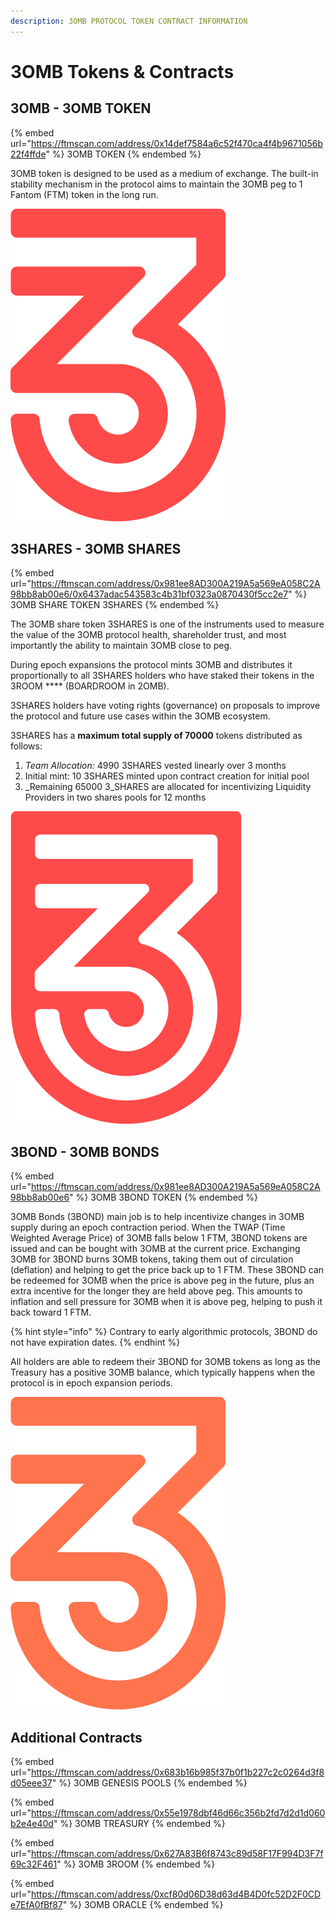 ```yaml
---
description: 3OMB PROTOCOL TOKEN CONTRACT INFORMATION
---
```


# 3OMB Tokens & Contracts

## 3OMB - 3OMB TOKEN

{% embed url="https://ftmscan.com/address/0x14def7584a6c52f470ca4f4b9671056b22f4ffde" %}
3OMB TOKEN
{% endembed %}

3OMB token is designed to be used as a medium of exchange. The built-in stability mechanism in the protocol aims to maintain the 3OMB peg to 1 Fantom (FTM) token in the long run.&#x20;

![](../.gitbook/assets/3OMB.png)

## 3SHARES - 3OMB SHARES

{% embed url="https://ftmscan.com/address/0x981ee8AD300A219A5a569eA058C2A98bb8ab00e6/0x6437adac543583c4b31bf0323a0870430f5cc2e7" %}
3OMB SHARE TOKEN 3SHARES
{% endembed %}

The 3OMB share token 3SHARES is one of the instruments used to measure the value of the 3OMB protocol health, shareholder trust, and most importantly the ability to maintain 3OMB close to peg.

&#x20;During epoch expansions the protocol mints 3OMB and distributes it proportionally to all 3SHARES holders who have staked their tokens in the 3ROOM **** (BOARDROOM in 2OMB).

3SHARES holders have voting rights (governance) on proposals to improve the protocol and future use cases within the 3OMB ecosystem.

3SHARES has a **maximum total supply of 70000** tokens distributed  as follows:

1. _Team Allocation:_ 4990 3SHARES vested linearly over 3 months
2. Initial mint: 10 3SHARES minted upon contract creation for initial pool
3. _Remaining 65000 3_SHARES are allocated for incentivizing Liquidity Providers in two shares pools for 12 months&#x20;

![](../.gitbook/assets/3shares.png)

## 3BOND - 3OMB BONDS

{% embed url="https://ftmscan.com/address/0x981ee8AD300A219A5a569eA058C2A98bb8ab00e6" %}
3OMB 3BOND TOKEN
{% endembed %}

3OMB Bonds (3BOND) main job is to help incentivize changes in 3OMB supply during an epoch contraction period. When the TWAP (Time Weighted Average Price) of 3OMB falls below 1 FTM,  3BOND tokens are issued and can be bought with 3OMB at the current price. Exchanging 3OMB for 3BOND burns 3OMB tokens, taking them out of circulation (deflation) and helping to get the price back up to 1 FTM. These 3BOND can be redeemed for 3OMB when the price is above peg in the future, plus an extra incentive for the longer they are held above peg. This amounts to inflation and sell pressure for 3OMB when it is above peg, helping to push it back toward 1 FTM.

{% hint style="info" %}
Contrary to early algorithmic protocols, 3BOND do not have expiration dates.&#x20;
{% endhint %}

All holders are able to redeem their 3BOND for 3OMB tokens as long as the Treasury has a positive 3OMB balance, which typically happens when the protocol is in epoch expansion periods.

![](../.gitbook/assets/3BOND.png)

## Additional Contracts

{% embed url="https://ftmscan.com/address/0x683b16b985f37b0f1b227c2c0264d3f8d05eee37" %}
3OMB GENESIS POOLS
{% endembed %}

{% embed url="https://ftmscan.com/address/0x55e1978dbf46d66c356b2fd7d2d1d060b2e4e40d" %}
3OMB TREASURY
{% endembed %}

{% embed url="https://ftmscan.com/address/0x627A83B6f8743c89d58F17F994D3F7f69c32F461" %}
3OMB 3ROOM
{% endembed %}

{% embed url="https://ftmscan.com/address/0xcf80d06D38d63d4B4D0fc52D2F0CDe7EfA0fBf87" %}
3OMB ORACLE
{% endembed %}
